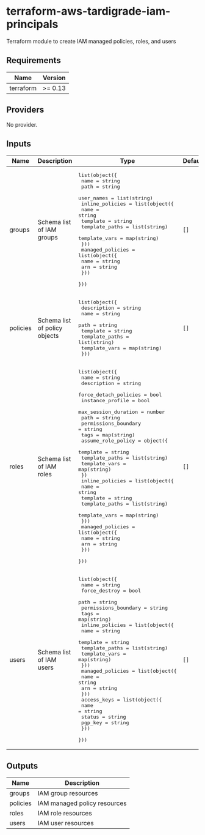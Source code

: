 # terraform-aws-tardigrade-iam-principals

Terraform module to create IAM managed policies, roles, and users


<!-- BEGIN TFDOCS -->
## Requirements

| Name | Version |
|------|---------|
| terraform | >= 0.13 |

## Providers

No provider.

## Inputs

| Name | Description | Type | Default | Required |
|------|-------------|------|---------|:--------:|
| groups | Schema list of IAM groups | <pre>list(object({<br>    name       = string<br>    path       = string<br>    user_names = list(string)<br>    inline_policies = list(object({<br>      name           = string<br>      template       = string<br>      template_paths = list(string)<br>      template_vars  = map(string)<br>    }))<br>    managed_policies = list(object({<br>      name = string<br>      arn  = string<br>    }))<br>  }))</pre> | `[]` | no |
| policies | Schema list of policy objects | <pre>list(object({<br>    description    = string<br>    name           = string<br>    path           = string<br>    template       = string<br>    template_paths = list(string)<br>    template_vars  = map(string)<br>  }))</pre> | `[]` | no |
| roles | Schema list of IAM roles | <pre>list(object({<br>    name                  = string<br>    description           = string<br>    force_detach_policies = bool<br>    instance_profile      = bool<br>    max_session_duration  = number<br>    path                  = string<br>    permissions_boundary  = string<br>    tags                  = map(string)<br>    assume_role_policy = object({<br>      template       = string<br>      template_paths = list(string)<br>      template_vars  = map(string)<br>    })<br>    inline_policies = list(object({<br>      name           = string<br>      template       = string<br>      template_paths = list(string)<br>      template_vars  = map(string)<br>    }))<br>    managed_policies = list(object({<br>      name = string<br>      arn  = string<br>    }))<br>  }))</pre> | `[]` | no |
| users | Schema list of IAM users | <pre>list(object({<br>    name                 = string<br>    force_destroy        = bool<br>    path                 = string<br>    permissions_boundary = string<br>    tags                 = map(string)<br>    inline_policies = list(object({<br>      name           = string<br>      template       = string<br>      template_paths = list(string)<br>      template_vars  = map(string)<br>    }))<br>    managed_policies = list(object({<br>      name = string<br>      arn  = string<br>    }))<br>    access_keys = list(object({<br>      name    = string<br>      status  = string<br>      pgp_key = string<br>    }))<br>  }))</pre> | `[]` | no |

## Outputs

| Name | Description |
|------|-------------|
| groups | IAM group resources |
| policies | IAM managed policy resources |
| roles | IAM role resources |
| users | IAM user resources |

<!-- END TFDOCS -->
